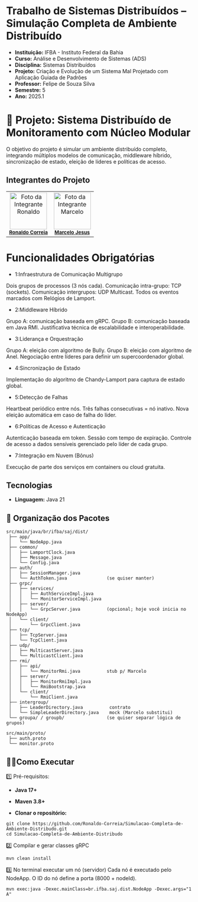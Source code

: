 # Trabalho de Sistemas Distribuídos – Simulação Completa de Ambiente Distribuído
- **Instituição:** IFBA - Instituto Federal da Bahia
- **Curso:** Análise e Desenvolvimento de Sistemas (ADS)
- **Disciplina:** Sistemas Distribuídos
- **Projeto:** Criação e Evolução de um Sistema Mal Projetado com Aplicação Guiada de Padrões
- **Professor:** Felipe de Souza Silva
- **Semestre:** 5
- **Ano:** 2025.1

# 📌 Projeto: Sistema Distribuído de Monitoramento com Núcleo Modular

O objetivo do projeto é simular um ambiente distribuído completo, integrando múltiplos modelos de comunicação, middleware híbrido, sincronização de estado, eleição de líderes e políticas de acesso.

## Integrantes do Projeto

<table>
  <tr>
        <td align="center">
      <img src="https://avatars.githubusercontent.com/u/129338943?v=4" width="100px;" alt="Foto da Integrante Ronaldo"/><br />
      <sub><b><a href="https://github.com/Ronaldo-Correia">Ronaldo Correia</a></b></sub>
    </td>
    <td align="center">
      <img src="https://avatars.githubusercontent.com/u/114780494?v=4" width="100px;" alt="Foto da Integrante Marcelo"/><br />
      <sub><b><a href="https://github.com/marceloteclas">Marcelo Jesus</a></b></sub>
    </td>

  </tr>
</table>


# Funcionalidades Obrigatórias

- 1:Infraestrutura de Comunicação Multigrupo

Dois grupos de processos (3 nós cada).
Comunicação intra-grupo: TCP (sockets).
Comunicação intergrupos: UDP Multicast.
Todos os eventos marcados com Relógios de Lamport.

- 2:Middleware Híbrido

Grupo A: comunicação baseada em gRPC.
Grupo B: comunicação baseada em Java RMI.
Justificativa técnica de escalabilidade e interoperabilidade.

- 3:Liderança e Orquestração

Grupo A: eleição com algoritmo de Bully.
Grupo B: eleição com algoritmo de Anel.
Negociação entre líderes para definir um supercoordenador global.

- 4:Sincronização de Estado

Implementação do algoritmo de Chandy-Lamport para captura de estado global.

- 5:Detecção de Falhas

Heartbeat periódico entre nós.
Três falhas consecutivas = nó inativo.
Nova eleição automática em caso de falha do líder.

- 6:Políticas de Acesso e Autenticação

Autenticação baseada em token.
Sessão com tempo de expiração.
Controle de acesso a dados sensíveis gerenciado pelo líder de cada grupo.

- 7:Integração em Nuvem (Bônus)

Execução de parte dos serviços em containers ou cloud gratuita.

## Tecnologias
- **Linguagem:** Java 21

## 📂 Organização dos Pacotes

```
src/main/java/br/ifba/saj/dist/
 ├── app/
 │   └── NodeApp.java
 ├── common/
 │   ├── LamportClock.java
 │   ├── Message.java
 │   └── Config.java
 ├── auth/
 │   ├── SessionManager.java
 │   └── AuthToken.java               (se quiser manter)
 ├── grpc/
 │   ├── services/
 │   │   ├── AuthServiceImpl.java
 │   │   └── MonitorServiceImpl.java
 │   ├── server/
 │   │   └── GrpcServer.java          (opcional; hoje você inicia no NodeApp)
 │   └── client/
 │       └── GrpcClient.java
 ├── tcp/
 │   ├── TcpServer.java               
 │   └── TcpClient.java               
 ├── udp/
 │   ├── MulticastServer.java
 │   └── MulticastClient.java
 ├── rmi/
 │   ├── api/
 │   │   └── MonitorRmi.java          stub p/ Marcelo
 │   ├── server/
 │   │   ├── MonitorRmiImpl.java      
 │   │   └── RmiBootstrap.java        
 │   └── client/
 │       └── RmiClient.java           
 ├── intergroup/
 │   ├── LeaderDirectory.java          contrato
 │   └── SimpleLeaderDirectory.java    mock (Marcelo substitui)
 └── groupa/ / groupb/                (se quiser separar lógica de grupos)

src/main/proto/
 ├── auth.proto
 └── monitor.proto

```
## 👨‍💻Como Executar

1️⃣ Pré-requisitos:
- **Java 17+**
- **Maven 3.8+**

- **Clonar o repositório:**
```
git clone https://github.com/Ronaldo-Correia/Simulacao-Completa-de-Ambiente-Distribudo.git
cd Simulacao-Completa-de-Ambiente-Distribudo
```
2️⃣ Compilar e gerar classes gRPC
```
mvn clean install
```
3️⃣ No terminal executar um nó (servidor)
Cada nó é executado pelo NodeApp. O ID do nó define a porta (8000 + nodeId).
```
mvn exec:java -Dexec.mainClass=br.ifba.saj.dist.NodeApp -Dexec.args="1 A"
```  
